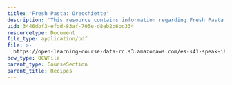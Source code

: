 ```yaml
---
title: 'Fresh Pasta: Orecchiette'
description: 'This resource contains information regarding Fresh Pasta: Orecchiette.'
uid: 3446dbf3-efdd-83af-705e-d8eb2b6bd334
resourcetype: Document
file_type: application/pdf
file: >-
  https://open-learning-course-data-rc.s3.amazonaws.com/es-s41-speak-italian-with-your-mouth-full-spring-2012/3446dbf3efdd83af705ed8eb2b6bd334_MITES_S41S12_recipe_13b.pdf
ocw_type: OCWFile
parent_type: CourseSection
parent_title: Recipes
---
```


